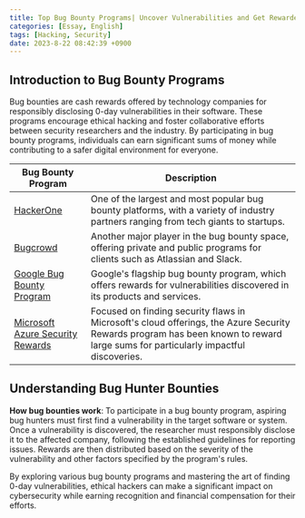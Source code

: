 ```yaml
---
title: Top Bug Bounty Programs| Uncover Vulnerabilities and Get Rewarded
categories: [Essay, English]
tags: [Hacking, Security]
date: 2023-8-22 08:42:39 +0900
---
```



Introduction to Bug Bounty Programs
------------------------------------

Bug bounties are cash rewards offered by technology companies for responsibly disclosing 0-day vulnerabilities in their software. These programs encourage ethical hacking and foster collaborative efforts between security researchers and the industry. By participating in bug bounty programs, individuals can earn significant sums of money while contributing to a safer digital environment for everyone.

| Bug Bounty Program | Description |
|---|---|
| [HackerOne](https://www.hackerone.com/) | One of the largest and most popular bug bounty platforms, with a variety of industry partners ranging from tech giants to startups. |
| [Bugcrowd](https://www.bugcrowd.com/) | Another major player in the bug bounty space, offering private and public programs for clients such as Atlassian and Slack. |
| [Google Bug Bounty Program](https://bughunters.google.com/) | Google's flagship bug bounty program, which offers rewards for vulnerabilities discovered in its products and services. |
| [Microsoft Azure Security Rewards](https://www.microsoft.com/en-us/msrc/bounty-microsoft-azure) | Focused on finding security flaws in Microsoft's cloud offerings, the Azure Security Rewards program has been known to reward large sums for particularly impactful discoveries. |

Understanding Bug Hunter Bounties
-------------------------------

**How bug bounties work**: To participate in a bug bounty program, aspiring bug hunters must first find a vulnerability in the target software or system. Once a vulnerability is discovered, the researcher must responsibly disclose it to the affected company, following the established guidelines for reporting issues. Rewards are then distributed based on the severity of the vulnerability and other factors specified by the program's rules.

By exploring various bug bounty programs and mastering the art of finding 0-day vulnerabilities, ethical hackers can make a significant impact on cybersecurity while earning recognition and financial compensation for their efforts.